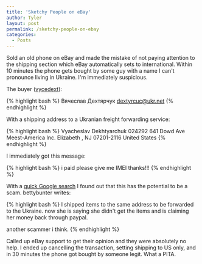 ```yaml
---
title: 'Sketchy People on eBay'
author: Tyler
layout: post
permalink: /sketchy-people-on-ebay
categories:
  - Posts
---
```

Sold an old phone on eBay and made the mistake of not paying attention to the shipping section which eBay automatically sets to international. Within 10 minutes the phone gets bought by some guy with a name I can't pronounce living in Ukraine. I'm immediately suspicious.

The buyer ([vycedext](http://www.ebay.com/usr/vycedext)):

{% highlight bash %}
Вячеслав Дехтярчук
dextyrcuc@ukr.net
{% endhighlight %}

With a shipping address to a Ukranian freight forwarding service:

{% highlight bash %}
Vyacheslav Dekhtyarchuk 024292
641 Dowd Ave
Meest-America Inc.
Elizabeth , NJ 07201-2116
United States
{% endhighlight %}

I immediately got this message:

{% highlight bash %}
i paid
please give me IMEI
thanks!!!
{% endhighlight %}

With a [quick Google search](https://community.ebay.com/t5/Shipping-Returns/Has-anyone-shipped-to-Meest-America-in-Elizabeth-NJ/td-p/21959948) I found out that this has the potential to be a scam. bettybunter writes:

{% highlight bash %}
I shipped items to the same address to be forwarded to the Ukraine.
now she is saying she didn't get the items and is claiming her money back through paypal.

another scammer i think.
{% endhighlight %}

Called up eBay support to get their opinion and they were absolutely no help. I ended up cancelling the transaction, setting shipping to US only, and in 30 minutes the phone got bought by someone legit. What a PITA.
